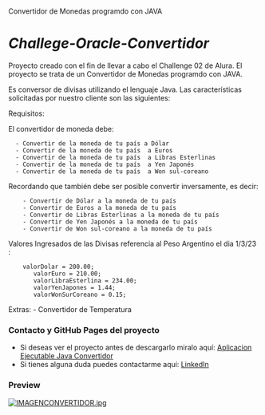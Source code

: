 # 
Convertidor de Monedas programdo con JAVA 

<h1><em>Challege-Oracle-Convertidor</em></h1>

Proyecto creado con el fin de llevar a cabo el Challenge 02 de Alura. 
El proyecto se trata de un Convertidor de Monedas programdo con JAVA.

Es conversor de divisas utilizando el lenguaje Java. 
Las características solicitadas por nuestro cliente son las siguientes:

 Requisitos: 

El convertidor de moneda debe:

      - Convertir de la moneda de tu país a Dólar
      - Convertir de la moneda de tu país  a Euros
      - Convertir de la moneda de tu país  a Libras Esterlinas
      - Convertir de la moneda de tu país  a Yen Japonés
      - Convertir de la moneda de tu país  a Won sul-coreano

Recordando que también debe ser posible convertir inversamente, es decir:

        - Convertir de Dólar a la moneda de tu país
        - Convertir de Euros a la moneda de tu país
        - Convertir de Libras Esterlinas a la moneda de tu país
        - Convertir de Yen Japonés a la moneda de tu país
        - Convertir de Won sul-coreano a la moneda de tu país
        
Valores Ingresados de las Divisas referencia al Peso Argentino el dia 1/3/23 :
        
        valorDolar = 200.00;
	       valorEuro = 210.00;
	       valorLibraEsterlina = 234.00;
	       valorYenJapones = 1.44;
	       valorWonSurCoreano = 0.15;
        
Extras:
        - Convertidor de Temperatura


<h3>Contacto y GitHub Pages del proyecto</h3>

<ul>
  <li>Si deseas ver el proyecto antes de descargarlo miralo aquí: <a href= "https://github.com/Agustin475/Challege-Oracle-Convertidor/tree/main/Programa-Ejecutable-Convertidor-Ver-1.0" >Aplicacion Ejecutable Java Convertidor</a></li>
  <li>Si tienes alguna duda puedes contactarme aquí: <a href="https://www.linkedin.com/in/agustin-sanchez/">LinkedIn</a></li>
</ul>

<h3>Preview</h3>

[![IMAGENCONVERTIDOR.jpg](https://i.postimg.cc/ZqSCSjQg/IMAGENCONVERTIDOR.jpg)](https://postimg.cc/4YWJvvsb)

